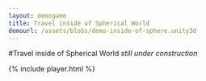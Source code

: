 ```yaml
---
layout: demogame
title: Travel inside of Spherical World
demourl: /assets/blobs/demo-inside-of-sphere.unity3d
---
```


#Travel inside of Spherical World
_still under construction_


{% include player.html %}
